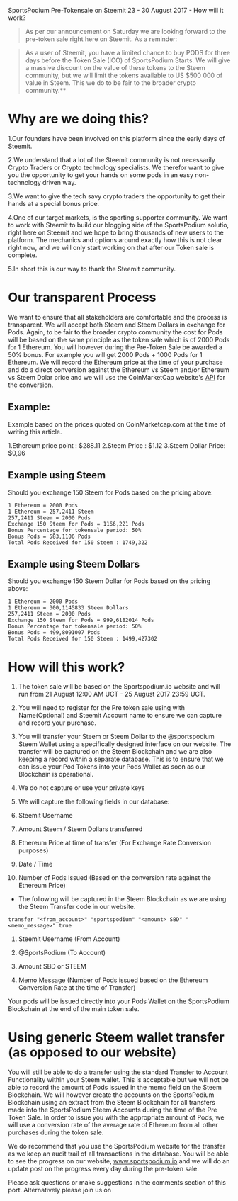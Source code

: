 SportsPodium Pre-Tokensale on Steemit 23 - 30 August 2017 - How will it work?

> As per our announcement on Saturday we are looking forward to the pre-token sale right here on Steemit.  As a reminder:

> As a user of Steemit, you have a limited chance to buy PODS for three days before the Token Sale (ICO) of SportsPodium Starts. We will give a massive discount on the value of these tokens to the Steem community, but we will limit the tokens available to US $500 000 of value in Steem. This we do to be fair to the broader crypto community.**
 
# Why are we doing this?
1.Our founders have been involved on this platform since the early days of Steemit. 

2.We understand that a lot of the Steemit community is not necessarily Crypto Traders or Crypto technology specialists.  We therefor want to give you the opportunity to get your hands on some pods in an easy non-technology driven way.  

3.We want to give the tech savy crypto traders the opportunity to get their hands at a special bonus price.

4.One of our target markets, is the sporting supporter community.  We want to work with Steemit to build our blogging side of the SportsPodium solutio, right here on Steemit and we hope to bring thousands of new users to the platform. The mechanics and options around exactly how this is not clear right now, and we will only start working on that after our Token sale is complete.

5.In short this is our way to thank the Steemit community.
 
# Our transparent Process
 
We want to ensure that all stakeholders are comfortable and the process is transparent.  We will accept both Steem and Steem Dollars in exchange for Pods.  Again, to be fair to the broader crypto community the cost for Pods will be based on the same principle as the token sale which is of 2000 Pods for 1 Ethereum.  You will however during the Pre-Token Sale be awarded a 50% bonus. For example you will get  2000 Pods + 1000 Pods for 1 Ethereum.   We will record the Ethereum price at the time of your purchase and do a direct conversion against the Ethereum vs Steem and/or Ethereum vs Steem Dolar price and we will use the CoinMarketCap website's [API](https://coinmarketcap.com/api/) for the conversion.
 
## Example:
Example based on the prices quoted on CoinMarketcap.com at the time of writing this article.
 
1.Ethereum price point :  $288.11
2.Steem Price : $1.12
3.Steem Dollar Price: $0,96
 
## Example using Steem
 
Should you exchange 150 Steem for Pods based on the pricing above:

```
1 Ethereum = 2000 Pods
1 Ethereum = 257,2411 Steem
257,2411 Steem = 2000 Pods
Exchange 150 Steem for Pods = 1166,221 Pods
Bonus Percentage for tokensale period: 50% 
Bonus Pods = 583,1106 Pods
Total Pods Received for 150 Steem : 1749,322
```

## Example using Steem Dollars
 
Should you exchange 150 Steem Dollar for Pods based on the pricing above:

``` 
1 Ethereum = 2000 Pods
1 Ethereum = 300,1145833 Steem Dollars
257,2411 Steem = 2000 Pods
Exchange 150 Steem for Pods = 999,6182014 Pods
Bonus Percentage for tokensale period: 50% 
Bonus Pods = 499,8091007 Pods
Total Pods Received for 150 Steem : 1499,427302
```

# How will this work?

1. The token sale will be based on the Sportspodium.io website and will run from 21 August 12:00 AM UCT - 25 August 2017 23:59 UCT.

2. You will need to register for the Pre token sale using with Name(Optional) and Steemit Account name to ensure we can capture and record your purchase.

3. You will transfer your Steem or Steem Dollar to the @sportspodium Steem Wallet using a specifically designed interface on our website.  The transfer will be captured on the Steem Blockchain and we are also keeping a record within a separate database.  This is to ensure that we can issue your Pod Tokens into your Pods Wallet as soon as our Blockchain is operational.

4. We do not capture or use your private keys

5. We will capture the following fields in our database:

6. Steemit Username

7. Amount Steem / Steem Dollars transferred

8. Ethereum Price at time of transfer (For Exchange Rate Conversion purposes)

9. Date / Time

10. Number of Pods Issued (Based on the conversion rate against the Ethereum Price)
 
* The following will be captured in the Steem Blockchain as we are using the Steem Transfer code in our website.

```
transfer "<from_account>" "sportspodium" "<amount> SBD" "<memo_message>" true
```
 
1. Steemit Username (From Account)

2. @SportsPodium (To Account)

3. Amount SBD or STEEM

4. Memo Message (Number of Pods issued based on the Ethereum Conversion Rate at the time of Transfer)
 
Your pods will be issued directly into your Pods Wallet on the SportsPodium Blockchain at the end of the main token sale.    
 
# Using generic Steem wallet transfer (as opposed to our website)

You will still be able to do a transfer using the standard Transfer to Account Functionality within your Steem wallet. This is acceptable but we will not be able to record the amount of Pods issued in the memo field on the Steem Blockchain.  We will however create the accounts on the SportsPodium Blockchain using an extract from the Steem Blockchain for all transfers made into the SportsPodium Steem Accounts during the time of the Pre Token Sale.  In order to issue you with the appropriate amount of Pods, we will use a conversion rate of the average rate of Ethereum from all other purchases during the token sale. 
 
We do recommend that you use the SportsPodium website for the transfer as we keep an audit trail of all transactions in the database. You will be able to see the progress on our website, www.sportspodium.io and we will do an update post on the progress every day during the pre-token sale.
 
Please ask questions or make suggestions in the comments section of this port.  Alternatively please join us on 